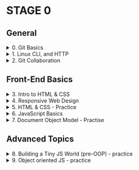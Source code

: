# STAGE 0
  ## General
<!-- -------------------------------------------Git Basics---------------------------------------------------------------- -->
<details> 
  
<summary> 0. Git Basics </summary>
  
  #### I have never dealt with Git/Github before, the initial commands are quite understandable, but the juggling of commits and work with remote repositories are more complicated and require more time to understand, but I hope that with practice, my skills will become better.
  #### In practice, everything turned out to be three times more complicated, especially when you solve conflicts through your irreverence, which as a result generates new conflicts, so it was a good lesson for me to recheck everything twice. Despite all the difficulties, I enjoyed working with Git and Github. 🙂

  <details>
   <summary>Screenshots:</summary> 

  ![screenshot](task_git_basics/Week1.png)
  ![screenshot](task_git_basics/Week2.png)
  ![screenshot](task_git_basics/Screenshot_1.png)
  ![screenshot](task_git_basics/Screenshot_2.png)
</details>
  </details>
  
<!-- -----------------------------------------Linux CLI, and HTTP-------------------------------------------------------------- -->
<details> 
  
<summary> 1. Linux CLI, and HTTP </summary>
  
### Linux Survival (4 modules):
 #### In general, I was already familiar with the commands that were shown in the first 2 modules, but I did not use them often enough, so it was useful to practice them again. The commands, which were demonstrated in module 3/4 were new to me and and require more practice to use them comfortably.

#### I liked the visualization that was demonstrated in this resource, which allows you to better understand the result of each command. In the future, it will be useful to check it out again and refresh my knowledge.

### HTTP: The Protocol Every Web Developer Must Know (Part 1,2):
  
  #### A lot of new and already known to me theoretical material, which is unlikely to be 100% remains in your memory after reading, for better understanding I watched the additional videos and noted the main aspects. If it will be necessary in the future I will repeatedly return to the educational material and my notes as well.

<details>
<summary>Screenshots:</summary>

![screenshot](task_linux_cli/quizNumber1.png)
![screenshot](task_linux_cli/quizNumber2.png))
![screenshot](task_linux_cli/quizNumber3.png))
![screenshot](task_linux_cli/quizNumber4.png))
</details>
   </details>
<!-- -----------------------------------------Git Collaboration-------------------------------------------------------------- -->
  <details> 
    <summary> 2. Git Collaboration </summary>

#### 3/4 week was super informative, I have learned a lot of useful things. The "git rebase -i" very surprised me, it's really useful command, which allows you to do many things with the commits. In the future, I will repeatedly return to the educational material and my notes as well.

 <details>
<summary>Screenshots:</summary>

![screenshot](task_git_collaboration/Week3.png)
![screenshot](task_git_collaboration/Week4.png)
![screenshot](task_git_collaboration/Screenshot_1.png)
![screenshot](task_git_collaboration/Screenshot_2.png)
</details>
  </details>
<!-- -----------------------------------------Front-End Basics-------------------------------------------------------------- -->

## Front-End Basics

<details> 
    <summary> 3. Intro to HTML & CSS </summary>

  #### I was already familiar with the 90% material that was presented, but the first time I have met with the Bootstrap Library. All in all, it was a perfect material to refresh my knowledge and learn some new stuff.
  
  <details>
<summary>Screenshots:</summary>

![screenshot](task_html_css_intro/Screenshot_1.png)
![screenshot](task_html_css_intro/Screenshot_2.png)
![screenshot](task_html_css_intro/Screenshot_3.png)
      </details>
  
  </details>
  <!-- -----------------------------------------Responsive Web Design-------------------------------------------------------------- -->
  
<details> 
    <summary> 4. Responsive Web Design </summary>

  #### Previously, I was already familiar with Flexbox/Grid thanks to this YouTube channel, I like his clear explanation with practical examples, by the way, I often use his Flexbox/Grid cheat sheets. It was helpful for me to review this material again. Also on his channel, there is a good explanation about responsive web design. 

  #### Very cool games, they are a great addition to learning the Flexbox/Grid. I happily would return to them to refresh my knowledge.

    
  <details>
<summary>Screenshots:</summary>

![screenshot](task_responsive_web_design/Screenshot_1.png)
![screenshot](task_responsive_web_design/Screenshot_2.png)
      </details>
  </details>
    <!-- -----------------------------------------HTML & CSS Practice-------------------------------------------------------------- -->
    <details> 
    <summary> 5. HTML & CSS - Practice </summary>

#### At first glance, it seems to be a very simple task, but when you start to do it, you will realize that it is not. I didn't pay much attention to HTML/CSS, I was more into JS, but now I understand that it was a huge mistake. I like this one practice I will continue practicing and improving my HTML/CSS skills.

[Demo](https://chernetskyi8704.github.io/Hooli-style-Popup/) |
[Code base](https://github.com/chernetskyi8704/Hooli-style-Popup)
  </details>
      <!-- -----------------------------------------JavaScript Basics-------------------------------------------------------------- -->
      
 <details> 
    <summary> 6. JavaScript Basics </summary>
  
#### I had repeated what I had learned before and learned enough new things, some things were easy, and some things were difficult and took more time to understand. I like working with Map, Filter, and Reduce so much, they make writing and reading code much more accessible.
    
  <details>
<summary>Screenshots:</summary>

![screenshot](task_js_basics/Screenshot_1.png)
![screenshot](task_js_basics/Screenshot_2.png)
![screenshot](task_js_basics/Screenshot_3.png)
![screenshot](task_js_basics/Screenshot_4.png)
![screenshot](task_js_basics/Screenshot_5.png)
![screenshot](task_js_basics/Screenshot_6.png)
![screenshot](task_js_basics/Screenshot_7.png)
      </details>
  </details>
        <!-- -----------------------------------------  Document Object Model -------------------------------------------------------------- -->

<details> 
    <summary> 7. Document Object Model - Practise </summary>
  
#### Algorithm Scripting Challenges 12-18: quite difficult tasks unlike the previous ones, some of them were relatively easy, and in some of them I used prompts to resolve them. There is something to work on to improve my knowledge and skills.

#### The practical task was not very difficult, I enjoyed using the knowledge I gained. Most of my time was taken up by the implementation of the architecture itself and the creation of at least some design.

[Demo](https://chernetskyi8704.github.io/Interactive-Side-menu/) |
[Code base](https://github.com/chernetskyi8704/Interactive-Side-menu)
    
  <details>
<summary>Screenshots:</summary>

![screenshot](task_js_dom/Screenshot_1.png)
![screenshot](task_js_dom/Screenshot_2.png)
      </details>
  
  </details>
  <!-- -----------------------------------------Building a Tiny JS World (pre-OOP) - practice-------------------------------------------------------------- -->

## Advanced Topics

<details> 
    <summary> 8. Building a Tiny JS World (pre-OOP) - practice </summary>

  #### 
  
  [Demo](https://chernetskyi8704.github.io/a-tiny-JS-world/) |
  [Code base](https://github.com/chernetskyi8704/a-tiny-JS-world/tree/populate-world)
  
  </details>
          <!-- -----------------------------------------  Object oriented JS - practice -------------------------------------------------------------- -->

<details> 
    <summary> 9. Object oriented JS - practice </summary>
  
#### 
    
  <details>
<summary>Screenshots:</summary>

![screenshot]()
![screenshot]()
      </details>
  
  </details>
  <!-- -----------------------------------------Building a Tiny JS World (pre-OOP) - practice-------------------------------------------------------------- -->
  
  
